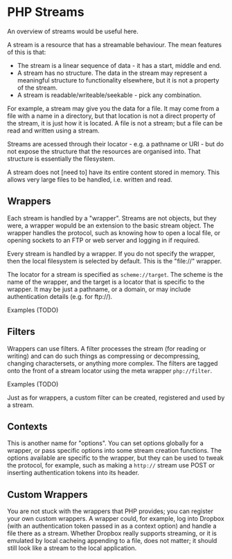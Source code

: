 PHP Streams
===========

An overview of streams would be useful here.

A stream is a resource that has a streamable behaviour. The mean features of this is that:

* The stream is a linear sequence of data - it has a start, middle and end.
* A stream has no structure. The data in the stream may represent a meaningful structure to functionality elsewhere, but it is not a property of the stream.
* A stream is readable/writeable/seekable - pick any combination.

For example, a stream may give you the data for a file. It may come from a file with a name in a directory, but that location is not a direct property of the stream, it is just how it is located. A file is not a stream; but a file can be read and written using a stream.

Streams are acessed through their locator - e.g. a pathname or URI - but do not expose the structure that the resources are organised into. That structure is essentially the filesystem.

A stream does not [need to] have its entire content stored in memory. This allows very large files to be handled, i.e. written and read.

Wrappers
--------

Each stream is handled by a "wrapper". Streams are not objects, but they were, a wrapper wopuld be an extension to the basic stream object. The wrapper handles the protocol, such as knowing how to open a local file, or opening sockets to an FTP or web server and logging in if required.

Every stream is handled by a wrapper. If you do not specify the wrapper, then the local filesystem is selected by default. This is the "file://" wrapper.

The locator for a stream is specified as `scheme://target`. The scheme is the name of the wrapper, and the target is a locator that is specific to the wrapper. It may be just a pathname, or a domain, or may include authentication details (e.g. for ftp://).

Examples (TODO)

Filters
-------

Wrappers can use filters. A filter processes the stream (for reading or writing) and can do such things as compressing or decompressing, changing charactersets, or anything more complex. The filters are tagged onto the front of a stream locator using the meta wrapper `php://filter`.

Examples (TODO)

Just as for wrappers, a custom filter can be created, registered and used by a stream.

Contexts
--------

This is another name for "options". You can set options globally for a wrapper, or pass specific options into some stream creation functions. The options available are specific to the wrapper, but they can be used to tweak the protocol, for example, such as making a `http://` stream use POST or inserting authentication tokens into its header.

Custom Wrappers
---------------

You are not stuck with the wrappers that PHP provides; you can register your own custom wrappers. A wrapper could, for example, log into Dropbox (with an authentication token passed in as a context option) and handle a file there as a stream. Whether Dropbox really supports streaming, or it is emulated by local cacheing appending to a file, does not matter; it should still look like a stream to the local application.
